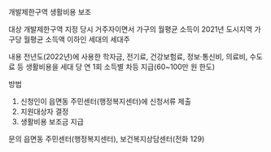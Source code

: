 개발제한구역 생활비용 보조

대상
개발제한구역 지정 당시 거주자이면서 가구의 월평균 소득이 2021년 도시지역 가구당 월평균 소득액 이하인 세대의 세대주

내용
전년도(2022년)에 사용한 학자금, 전기료, 건강보험료, 정보·통신비, 의료비, 수도료 등 생활비용을 세대 당 연 1회 소득별 차등 지급(60~100만 원 한도)

방법
1. 신청인이 읍면동 주민센터(행정복지센터)에 신청서류 제출
2. 지원대상자 결정
3. 생활비용 보조금 지급

문의
읍면동 주민센터(행정복지센터),
보건복지상담센터(전화 129)
